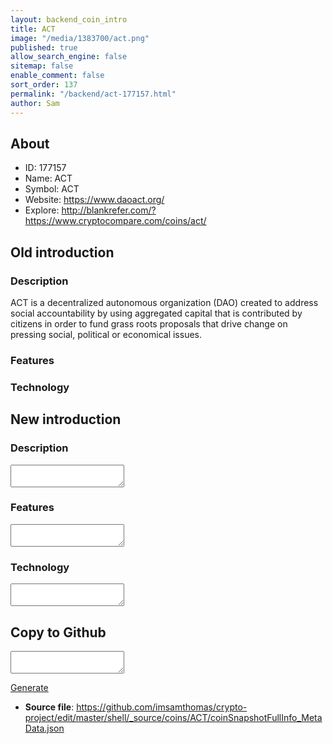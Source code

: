 ```yaml
---
layout: backend_coin_intro
title: ACT
image: "/media/1383700/act.png"
published: true
allow_search_engine: false
sitemap: false
enable_comment: false
sort_order: 137
permalink: "/backend/act-177157.html"
author: Sam
---
```


## About

- ID: 177157
- Name: ACT
- Symbol: ACT
- Website: https://www.daoact.org/
- Explore: http://blankrefer.com/?https://www.cryptocompare.com/coins/act/


## Old introduction

### Description

<p>ACT is a decentralized autonomous organization (DAO) created to address social accountability by using aggregated capital that is contributed by citizens in order to fund grass roots proposals that drive change on pressing social, political or economical issues.</p>

### Features


### Technology




## New introduction


### Description
<textarea id="meta_description" name="description"></textarea>

### Features
<textarea id="meta_features" name="features"></textarea>

### Technology
<textarea id="meta_technology" name="technology"></textarea>


## Copy to Github

<textarea id="coinsnapshotfullinfo_metadata"></textarea>

<a href="#gen" onclick="generateMetaDatJson()">Generate</a>

- **Source file**: <a href="https://github.com/imsamthomas/crypto-project/edit/master/shell/_source/coins/ACT/coinSnapshotFullInfo_MetaData.json">https://github.com/imsamthomas/crypto-project/edit/master/shell/_source/coins/ACT/coinSnapshotFullInfo_MetaData.json</a>

